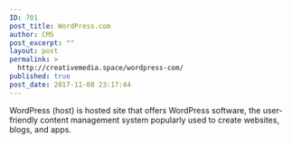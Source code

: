 ```yaml
---
ID: 701
post_title: WordPress.com
author: CMS
post_excerpt: ""
layout: post
permalink: >
  http://creativemedia.space/wordpress-com/
published: true
post_date: 2017-11-08 23:17:44
---
```

WordPress (host) is hosted site that offers WordPress software, the user-friendly content management system popularly used to create websites, blogs, and apps.